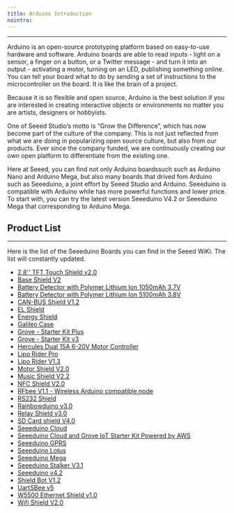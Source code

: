 ```yaml
---
title: Arduino Introduction
nointro:
---
```


---
Arduino is an open-source prototyping platform based on easy-to-use hardware and software. Arduino boards are able to read inputs - light on a sensor, a finger on a button, or a Twitter message - and turn it into an output - activating a motor, turning on an LED, publishing something online. You can tell your board what to do by sending a set of instructions to the microcontroller on the board. It is like the brain of a project.

Because it is so flexible and open source, Arduino is the best solution if you are interested in creating interactive objects or environments no matter you are artists, designers or hobbyists.

One of Seeed Studio’s motto is “Grow the Difference”, which has now become part of the culture of the company. This is not just reflected from what we are doing in popularizing open source culture, but also from our products. Ever since the company funded, we are continuously creating our own open platform to differentiate from the existing one.

Here at  Seeed, you can find not only Arduino boardssuch such as Arduino Nano and Arduino Mega, but also many boards that drived fom Arduino such as Seeeduino, a joint effort by Seeed Studio and Arduino. Seeeduino is compatible with Arduino while has more powerful functions and lower price. To start with, you can try the latest version Seeeduino V4.2 or Seeeduino Mega that corresponding to Arduino Mega.

## Product  List
---

Here is the list of the Seeeduino Boards you can find in the Seeed WiKi. The list will constantly updated.

- [2.8&#39;&#39; TFT Touch Shield v2.0](/2.8inch_TFT_Touch_Shield_v2.0/)
- [Base Shield V2](/Base_Shield_V2/)
- [Battery Detector with Polymer Lithium Ion 1050mAh 3.7V](/Battery_Detector_with_Polymer_Lithium_Ion_1050mAh_3.7V/)
- [Battery Detector with Polymer Lithium Ion 5100mAh 3.8V](/Battery_Detector_with_Polymer_Lithium_Ion_5100mAh_3.8V/)
- [CAN-BUS Shield V1.2](/CAN-BUS_Shield_V1.2/)
- [EL Shield](/EL_Shield/)
- [Energy Shield](/Energy_Shield/)
- [Galileo Case](/Galileo_Case/)
- [Grove - Starter Kit Plus](/Grove_Starter_Kit_Plus/)
- [Grove - Starter Kit v3](/Grove_Starter_Kit_v3/)
- [Hercules Dual 15A 6-20V Motor Controller](/Hercules_Dual_15A_6-20V_Motor_Controller/)
- [Lipo Rider Pro](/Lipo_Rider_Pro/)
- [Lipo Rider V1.3](/Lipo_Rider_V1.3/)
- [Motor Shield V2.0](/Motor_Shield_V2.0/)
- [Music Shield V2.2](/Music_Shield_V2.2/)
- [NFC Shield V2.0](/NFC_Shield_V2.0/)
- [RFbee V1.1 - Wireless Arduino compatible node](/RFbee_V1.1-Wireless_Arduino_compatible_node/)
- [RS232 Shield](/RS232_Shield/)
- [Rainbowduino v3.0](/Rainbowduino_v3.0/)
- [Relay Shield v3.0](/Relay_Shield_v3/)
- [SD Card shield V4.0](/SD_Card_shield_V4.0/)
- [Seeeduino Cloud](/Seeeduino_Cloud/)
- [Seeeduino Cloud and Grove IoT Starter Kit Powered by AWS](/Seeeduino_Cloud_and_Grove_IoT_Starter_Kit_Powered_by_AWS/)
- [Seeeduino GPRS](/Seeeduino_GPRS/)
- [Seeeduino Lotus](/Seeeduino_Lotus/)
- [Seeeduino Mega](/Seeeduino_Mega/)
- [Seeeduino Stalker V3.1](/Seeeduino_Stalker_V3.1/)
- [Seeeduino v4.2](/Seeeduino_v4.2/)
- [Shield Bot V1.2](/Shield_Bot_V1.2/)
- [UartSBee v5](/UartSBee_v5/)
- [W5500 Ethernet Shield v1.0](/W5500_Ethernet_Shield_v1.0/)
- [Wifi Shield V2.0](/Wifi_Shield_V2.0/)

